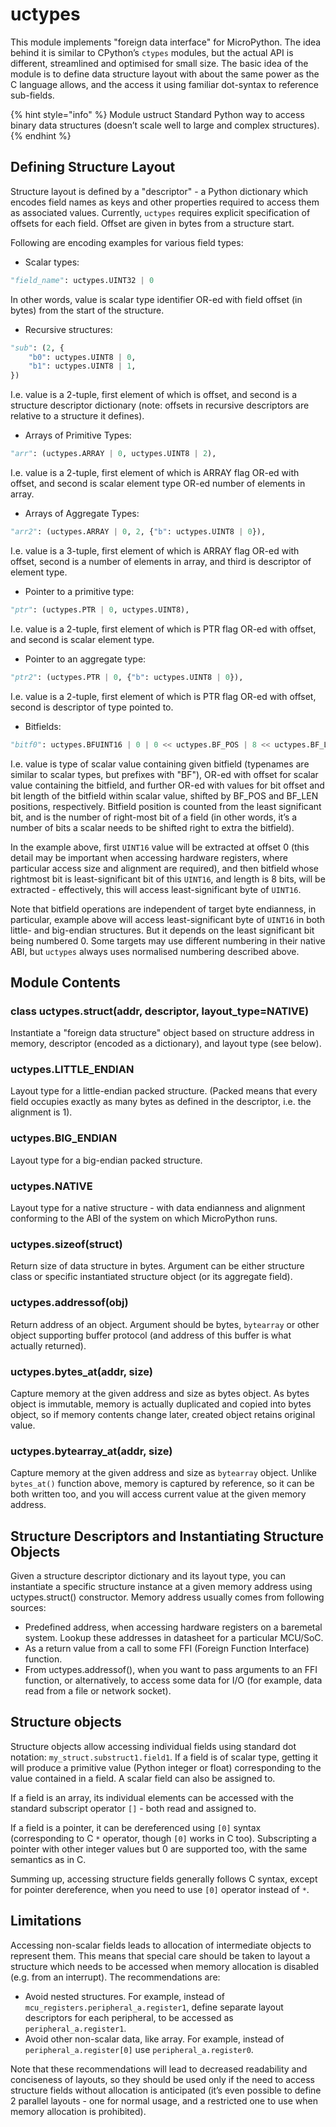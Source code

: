 # uctypes

This module implements "foreign data interface" for MicroPython. The idea behind it is similar to CPython’s `ctypes` modules, but the actual API is different, streamlined and optimised for small size. The basic idea of the module is to define data structure layout with about the same power as the C language allows, and the access it using familiar dot-syntax to reference sub-fields.

{% hint style="info" %}
Module ustruct Standard Python way to access binary data structures \(doesn’t scale well to large and complex structures\).
{% endhint %}

## Defining Structure Layout

Structure layout is defined by a "descriptor" - a Python dictionary which encodes field names as keys and other properties required to access them as associated values. Currently, `uctypes` requires explicit specification of offsets for each field. Offset are given in bytes from a structure start.

Following are encoding examples for various field types:

* Scalar types:

```python
"field_name": uctypes.UINT32 | 0
```

In other words, value is scalar type identifier OR-ed with field offset \(in bytes\) from the start of the structure.

* Recursive structures:

```python
"sub": (2, {
    "b0": uctypes.UINT8 | 0,
    "b1": uctypes.UINT8 | 1,
})
```

I.e. value is a 2-tuple, first element of which is offset, and second is a structure descriptor dictionary \(note: offsets in recursive descriptors are relative to a structure it defines\).

* Arrays of Primitive Types:

```python
"arr": (uctypes.ARRAY | 0, uctypes.UINT8 | 2),
```

I.e. value is a 2-tuple, first element of which is ARRAY flag OR-ed with offset, and second is scalar element type OR-ed number of elements in array.

* Arrays of Aggregate Types:

```python
"arr2": (uctypes.ARRAY | 0, 2, {"b": uctypes.UINT8 | 0}),
```

I.e. value is a 3-tuple, first element of which is ARRAY flag OR-ed with offset, second is a number of elements in array, and third is descriptor of element type.

* Pointer to a primitive type:

```python
"ptr": (uctypes.PTR | 0, uctypes.UINT8),
```

I.e. value is a 2-tuple, first element of which is PTR flag OR-ed with offset, and second is scalar element type.

* Pointer to an aggregate type:

```python
"ptr2": (uctypes.PTR | 0, {"b": uctypes.UINT8 | 0}),
```

I.e. value is a 2-tuple, first element of which is PTR flag OR-ed with offset, second is descriptor of type pointed to.

* Bitfields:

```python
"bitf0": uctypes.BFUINT16 | 0 | 0 << uctypes.BF_POS | 8 << uctypes.BF_LEN,
```

I.e. value is type of scalar value containing given bitfield \(typenames are similar to scalar types, but prefixes with "BF"\), OR-ed with offset for scalar value containing the bitfield, and further OR-ed with values for bit offset and bit length of the bitfield within scalar value, shifted by BF\_POS and BF\_LEN positions, respectively. Bitfield position is counted from the least significant bit, and is the number of right-most bit of a field \(in other words, it’s a number of bits a scalar needs to be shifted right to extra the bitfield\).

In the example above, first `UINT16` value will be extracted at offset 0 \(this detail may be important when accessing hardware registers, where particular access size and alignment are required\), and then bitfield whose rightmost bit is least-significant bit of this `UINT16`, and length is 8 bits, will be extracted - effectively, this will access least-significant byte of `UINT16`.

Note that bitfield operations are independent of target byte endianness, in particular, example above will access least-significant byte of `UINT16` in both little- and big-endian structures. But it depends on the least significant bit being numbered 0. Some targets may use different numbering in their native ABI, but `uctypes` always uses normalised numbering described above.

## Module Contents

### class uctypes.struct\(addr, descriptor, layout\_type=NATIVE\)

Instantiate a "foreign data structure" object based on structure address in memory, descriptor \(encoded as a dictionary\), and layout type \(see below\).

### uctypes.LITTLE\_ENDIAN

Layout type for a little-endian packed structure. \(Packed means that every field occupies exactly as many bytes as defined in the descriptor, i.e. the alignment is 1\).

### uctypes.BIG\_ENDIAN

Layout type for a big-endian packed structure.

### uctypes.NATIVE

Layout type for a native structure - with data endianness and alignment conforming to the ABI of the system on which MicroPython runs.

### uctypes.sizeof\(struct\)

Return size of data structure in bytes. Argument can be either structure class or specific instantiated structure object \(or its aggregate field\).

### uctypes.addressof\(obj\)

Return address of an object. Argument should be bytes, `bytearray` or other object supporting buffer protocol \(and address of this buffer is what actually returned\).

### uctypes.bytes\_at\(addr, size\)

Capture memory at the given address and size as bytes object. As bytes object is immutable, memory is actually duplicated and copied into bytes object, so if memory contents change later, created object retains original value.

### uctypes.bytearray\_at\(addr, size\)

Capture memory at the given address and size as `bytearray` object. Unlike `bytes_at()` function above, memory is captured by reference, so it can be both written too, and you will access current value at the given memory address.

## Structure Descriptors and Instantiating Structure Objects

Given a structure descriptor dictionary and its layout type, you can instantiate a specific structure instance at a given memory address using uctypes.struct\(\) constructor. Memory address usually comes from following sources:

* Predefined address, when accessing hardware registers on a baremetal system. Lookup these addresses in datasheet for a particular MCU/SoC.
* As a return value from a call to some FFI \(Foreign Function Interface\) function.
* From uctypes.addressof\(\), when you want to pass arguments to an FFI function, or alternatively, to access some data for I/O \(for example, data read from a file or network socket\).

## Structure objects

Structure objects allow accessing individual fields using standard dot notation: `my_struct.substruct1.field1`. If a field is of scalar type, getting it will produce a primitive value \(Python integer or float\) corresponding to the value contained in a field. A scalar field can also be assigned to.

If a field is an array, its individual elements can be accessed with the standard subscript operator `[]` - both read and assigned to.

If a field is a pointer, it can be dereferenced using `[0]` syntax \(corresponding to C `*` operator, though `[0]` works in C too\). Subscripting a pointer with other integer values but 0 are supported too, with the same semantics as in C.

Summing up, accessing structure fields generally follows C syntax, except for pointer dereference, when you need to use `[0]` operator instead of `*`.

## Limitations

Accessing non-scalar fields leads to allocation of intermediate objects to represent them. This means that special care should be taken to layout a structure which needs to be accessed when memory allocation is disabled \(e.g. from an interrupt\). The recommendations are:

* Avoid nested structures. For example, instead of `mcu_registers.peripheral_a.register1`, define separate layout descriptors for each peripheral, to be accessed as `peripheral_a.register1`.
* Avoid other non-scalar data, like array. For example, instead of `peripheral_a.register[0]` use `peripheral_a.register0`.

Note that these recommendations will lead to decreased readability and conciseness of layouts, so they should be used only if the need to access structure fields without allocation is anticipated \(it’s even possible to define 2 parallel layouts - one for normal usage, and a restricted one to use when memory allocation is prohibited\).

